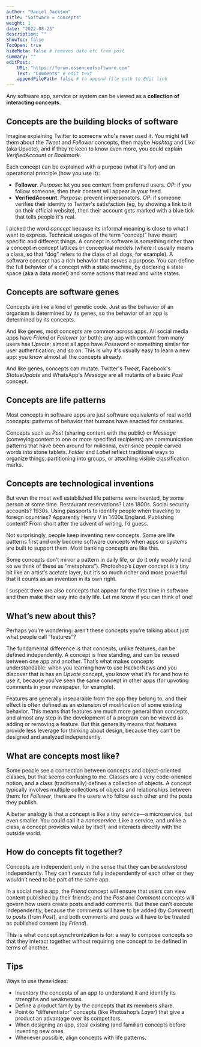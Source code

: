 ```yaml
---
author: "Daniel Jackson"
title: "Software = concepts"
weight: 1
date: "2022-08-23"
description: ""
ShowToc: false
TocOpen: true
hideMeta: false # removes date etc from post
summary: ""
editPost:
    URL: "https://forum.essenceofsoftware.com"
    Text: "Comments" # edit text
    appendFilePath: false # to append file path to Edit link
---
```

Any software app, service or  system can be viewed as a **collection of interacting concepts**.

## Concepts are the building blocks of software

Imagine explaining Twitter to someone who's never used it. You might tell them about the *Tweet* and *Follower* concepts, then maybe *Hashtag* and *Like* (aka Upvote), and if they're keen to know even more, you could explain *VerifiedAccount* or *Bookmark*. 

Each concept can be explained with a purpose (what it's for) and an operational principle (how you use it):
- **Follower**. *Purpose*: let you see content from preferred users. *OP*: if you follow someone, then their content will appear in your feed.
- **VerifiedAccount**. *Purpose*: prevent impersonators. *OP*: if someone verifies their identity to Twitter's satisfaction (eg, by showing a link to it on their official website), then their account gets marked with a blue tick that tells people it's real.

I picked the word *concept* because its informal meaning is close to what I want to express. Technical usages of the term “concept” have meant specific and different things. A concept in software is something richer than a concept in concept lattices or conceptual models (where it usually means a class, so that “dog” refers to the class of all dogs, for example). A software concept has a rich behavior that serves a purpose. You can define the full behavior of a concept with a state machine, by declaring a state space (aka a data model) and some actions that read and write states.

## Concepts are software genes

Concepts are like a kind of genetic code. Just as the behavior of an organism is determined by its genes, so the behavior of an app is determined by its concepts.

And like genes, most concepts are common across apps. All social media apps have *Friend* or *Follower* (or both); any app with content from many users has *Upvote*; almost all apps have *Password* or something similar for user authentication; and so on. This is why it's usually easy to learn a new app: you know almost all the concepts already.

And like genes, concepts can mutate. Twitter's *Tweet*, Facebook's *StatusUpdate* and WhatsApp's *Message* are all mutants of a basic  *Post* concept.

## Concepts are life patterns

Most concepts in software apps are just software equivalents of real world concepts: patterns of behavior that humans have enacted for centuries.

Concepts such as *Post* (sharing content with the public) or *Message* (conveying content to one or more specified recipients) are communication patterns that have been around for millennia, ever since people carved words into stone tablets. *Folder* and *Label* reflect traditional ways to organize things: partitioning into groups, or attaching visible classification marks.

## Concepts are technological inventions

But even the most well established life patterns were invented, by some person at some time. Restaurant reservations? Late 1800s. Social security accounts? 1930s. Using passports to identify people when traveling to foreign countries? Apparently Henry V in 1400s England. Publishing content? From short after the advent of writing, I’d guess.

Not surprisingly, people keep inventing new concepts. Some are life patterns first and only become software concepts when apps or systems are built to support them. Most banking concepts are like this. 

Some concepts don’t mirror a pattern in daily life, or do it only weakly (and so we think of these as “metaphors”). Photoshop’s *Layer* concept is a tiny bit like an artist’s acetate layer, but it’s so much richer and more powerful that it counts as an invention in its own right.

I suspect there are also concepts that appear for the first time in software and then make their way into daily life. Let me know if you can think of one!

## What’s new about this?

Perhaps you’re wondering: aren’t these concepts you’re talking about just what people call “features”?

The fundamental difference is that concepts, unlike features, can be defined independently. A concept is free standing, and can be reused between one app and another. That’s what makes concepts understandable: when you learning how to use HackerNews and you discover that is has an *Upvote* concept, you know what it’s for and how to use it, because you’ve seen the same concept in other apps (for upvoting comments in your newspaper, for example).

Features are generally inseparable from the app they belong to, and their effect is often defined as an extension of modification of some existing behavior. This means that features are much more general than concepts, and almost any step in the development of a program can be viewed as adding or removing a feature. But this generality means that features provide less leverage for thinking about design, because they can’t be designed and analyzed independently.

## What are concepts most like?

Some people see a connection between concepts and object-oriented classes, but that seems confusing to me. Classes are a very code-oriented notion, and a class (traditionally) defines a collection of objects. A concept typically involves multiple collections of objects and relationships between them: for *Follower*, there are the users who follow each other and the posts they publish.

A better analogy is that a concept is like a tiny service—a microservice, but even smaller. You could call it a *nanoservice*. Like a service, and unlike a class, a concept provides value by itself, and interacts directly with the outside world.

## How do concepts fit together?

Concepts are independent only in the sense that they can be *understood* independently. They can’t *execute* fully independently of each other or they wouldn’t need to be part of the same app.

In a social media app, the *Friend* concept will ensure that users can view content published by their friends; and the *Post* and *Comment* concepts will govern how users create posts and add comments. But these can’t execute independently, because the comments will have to be added (by *Comment*) to posts (from *Post*), and both comments and posts will have to be treated as published content (by *Friend*).

This is what concept synchronization is for: a way to compose concepts so that they interact together without requiring one concept to be defined in terms of another.

## Tips

Ways to use these ideas:

- Inventory the concepts of an app to understand it and identify its strengths and weaknesses.
- Define a product family by the concepts that its members share.
- Point to “differentiator” concepts (like Photoshop’s *Layer*) that give a product an advantage over its competitors.
- When designing an app, steal existing (and familiar) concepts before inventing new ones.
- Whenever possible, align concepts with life patterns.